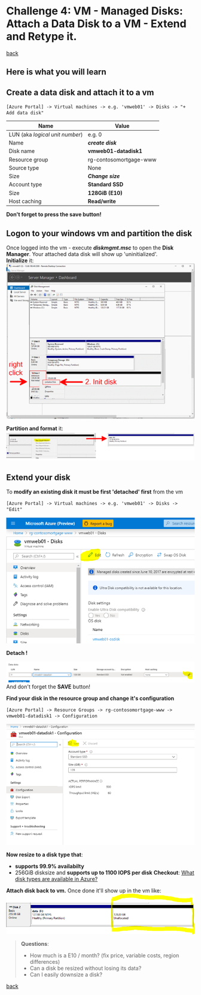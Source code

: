 # Challenge 4: VM - Managed Disks: Attach a Data Disk to a VM - Extend and Retype it.
[back](../../readme.md)  

## Here is what you will learn ##

## Create a data disk and attach it to a vm ##
```
[Azure Portal] -> Virtual machines -> e.g. 'vmweb01' -> Disks -> "+ Add data disk"
```  
| Name | Value |
|---|---|
| LUN (aka _logical unit number_)  |  e.g. 0 |
| Name  | **_create disk_** |
| Disk name  |  **vmweb01-datadisk1** |   
| Resource group  |  rg-contosomortgage-www |   
| Source type  |  None |   
| Size  | **_Change size_** |
| Account type | **Standard SSD** |
| Size  |  **128GiB (E10)** | 
| Host caching  |  **Read/write** | 

**Don't forget to press the save button!**

## Logon to your windows vm and partition the disk ##
Once logged into the vm - execute **_diskmgmt.msc_** to open the **Disk Manager**. Your attached data disk will show up 'uninitialized'.  
**Initialize** it:  
![Disk Manager](datadisk0.png)  
  
**Partition and format** it:  
![Disk Manager extended disk](datadisk1.png)

## Extend your disk ##
To **modify an existing disk it must be first 'detached' first** from the vm
```
[Azure Portal] -> Virtual machines -> e.g. 'vmweb01' -> Disks -> "Edit"  
```
![VM disk edit button](vmDiskEditButton.PNG)  
  
**Detach !**  
  
![VM disk detach](vmDiskDetach.PNG)  
And don't forget the **SAVE** button!

**Find your disk in the resource group and change it's configuration**
```
[Azure Portal] -> Resource Groups -> rg-contosomortgage-www -> vmweb01-datadisk1 -> Configuration
```
![VM Disk Configuration](vmDiskConfig.PNG)

**Now resize to a disk type that**:
- **supports 99.9% availabilty**
- 256GiB disksize and **supports up to 1100 IOPS per disk**
**Checkout**: [What disk types are available in Azure?](https://docs.microsoft.com/en-us/azure/virtual-machines/windows/disks-types)
  

**Attach disk back to vm.** Once done it'll show up in the vm like:  
![VM with extended disk](datadisk2.png)

> **Questions**:  
> - How much is a E10 / month? (fix price, variable costs, region differences)
> - Can a disk be resized without losing its data? 
> - Can I easily downsize a disk? 

[back](../../readme.md)  
